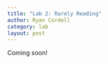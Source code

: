 ```yaml
---
title: "Lab 2: Rarely Reading"
author: Ryan Cordell
category: lab
layout: post
---
```


Coming soon!